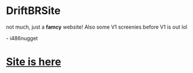 # DriftBRSite

not much, just a **famcy** website! Also some V1 screenies before V1 is out lol

\- i486nugget

# [Site is here](https://matherr02.github.io/)
